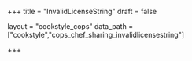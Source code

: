 +++
title = "InvalidLicenseString"
draft = false

layout = "cookstyle_cops"
data_path = ["cookstyle","cops_chef_sharing_invalidlicensestring"]

+++

<!-- The content of this page is automatically generated from the
cops_chef_sharing_invalidlicensestring.yml file in github.com/chef/cookstyle/blob/main/docs-chef-io/data/cookstyle/. -->
